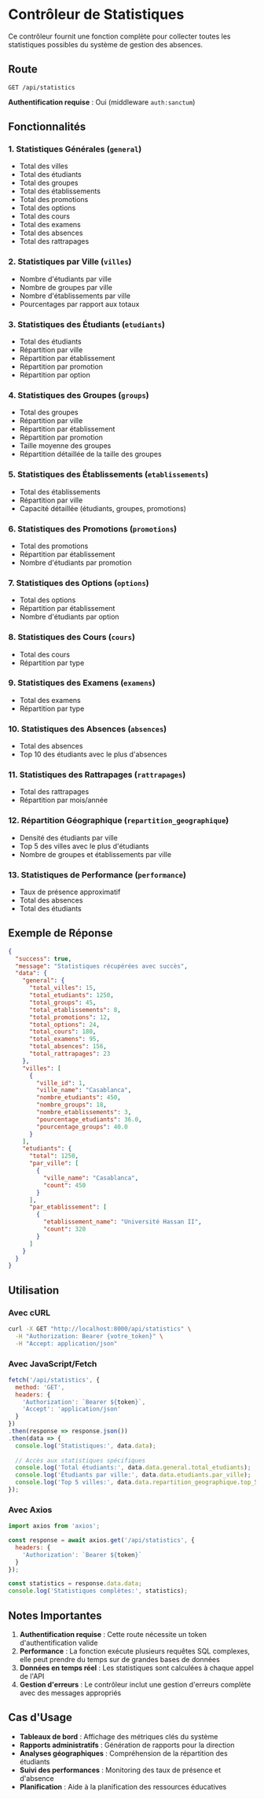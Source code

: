 # Contrôleur de Statistiques

Ce contrôleur fournit une fonction complète pour collecter toutes les statistiques possibles du système de gestion des absences.

## Route

```
GET /api/statistics
```

**Authentification requise** : Oui (middleware `auth:sanctum`)

## Fonctionnalités

### 1. Statistiques Générales (`general`)
- Total des villes
- Total des étudiants
- Total des groupes
- Total des établissements
- Total des promotions
- Total des options
- Total des cours
- Total des examens
- Total des absences
- Total des rattrapages

### 2. Statistiques par Ville (`villes`)
- Nombre d'étudiants par ville
- Nombre de groupes par ville
- Nombre d'établissements par ville
- Pourcentages par rapport aux totaux

### 3. Statistiques des Étudiants (`etudiants`)
- Total des étudiants
- Répartition par ville
- Répartition par établissement
- Répartition par promotion
- Répartition par option

### 4. Statistiques des Groupes (`groups`)
- Total des groupes
- Répartition par ville
- Répartition par établissement
- Répartition par promotion
- Taille moyenne des groupes
- Répartition détaillée de la taille des groupes

### 5. Statistiques des Établissements (`etablissements`)
- Total des établissements
- Répartition par ville
- Capacité détaillée (étudiants, groupes, promotions)

### 6. Statistiques des Promotions (`promotions`)
- Total des promotions
- Répartition par établissement
- Nombre d'étudiants par promotion

### 7. Statistiques des Options (`options`)
- Total des options
- Répartition par établissement
- Nombre d'étudiants par option

### 8. Statistiques des Cours (`cours`)
- Total des cours
- Répartition par type

### 9. Statistiques des Examens (`examens`)
- Total des examens
- Répartition par type

### 10. Statistiques des Absences (`absences`)
- Total des absences
- Top 10 des étudiants avec le plus d'absences

### 11. Statistiques des Rattrapages (`rattrapages`)
- Total des rattrapages
- Répartition par mois/année

### 12. Répartition Géographique (`repartition_geographique`)
- Densité des étudiants par ville
- Top 5 des villes avec le plus d'étudiants
- Nombre de groupes et établissements par ville

### 13. Statistiques de Performance (`performance`)
- Taux de présence approximatif
- Total des absences
- Total des étudiants

## Exemple de Réponse

```json
{
  "success": true,
  "message": "Statistiques récupérées avec succès",
  "data": {
    "general": {
      "total_villes": 15,
      "total_etudiants": 1250,
      "total_groups": 45,
      "total_etablissements": 8,
      "total_promotions": 12,
      "total_options": 24,
      "total_cours": 180,
      "total_examens": 95,
      "total_absences": 156,
      "total_rattrapages": 23
    },
    "villes": [
      {
        "ville_id": 1,
        "ville_name": "Casablanca",
        "nombre_etudiants": 450,
        "nombre_groups": 18,
        "nombre_etablissements": 3,
        "pourcentage_etudiants": 36.0,
        "pourcentage_groups": 40.0
      }
    ],
    "etudiants": {
      "total": 1250,
      "par_ville": [
        {
          "ville_name": "Casablanca",
          "count": 450
        }
      ],
      "par_etablissement": [
        {
          "etablissement_name": "Université Hassan II",
          "count": 320
        }
      ]
    }
  }
}
```

## Utilisation

### Avec cURL
```bash
curl -X GET "http://localhost:8000/api/statistics" \
  -H "Authorization: Bearer {votre_token}" \
  -H "Accept: application/json"
```

### Avec JavaScript/Fetch
```javascript
fetch('/api/statistics', {
  method: 'GET',
  headers: {
    'Authorization': `Bearer ${token}`,
    'Accept': 'application/json'
  }
})
.then(response => response.json())
.then(data => {
  console.log('Statistiques:', data.data);
  
  // Accès aux statistiques spécifiques
  console.log('Total étudiants:', data.data.general.total_etudiants);
  console.log('Étudiants par ville:', data.data.etudiants.par_ville);
  console.log('Top 5 villes:', data.data.repartition_geographique.top_5_villes);
});
```

### Avec Axios
```javascript
import axios from 'axios';

const response = await axios.get('/api/statistics', {
  headers: {
    'Authorization': `Bearer ${token}`
  }
});

const statistics = response.data.data;
console.log('Statistiques complètes:', statistics);
```

## Notes Importantes

1. **Authentification requise** : Cette route nécessite un token d'authentification valide
2. **Performance** : La fonction exécute plusieurs requêtes SQL complexes, elle peut prendre du temps sur de grandes bases de données
3. **Données en temps réel** : Les statistiques sont calculées à chaque appel de l'API
4. **Gestion d'erreurs** : Le contrôleur inclut une gestion d'erreurs complète avec des messages appropriés

## Cas d'Usage

- **Tableaux de bord** : Affichage des métriques clés du système
- **Rapports administratifs** : Génération de rapports pour la direction
- **Analyses géographiques** : Compréhension de la répartition des étudiants
- **Suivi des performances** : Monitoring des taux de présence et d'absence
- **Planification** : Aide à la planification des ressources éducatives
